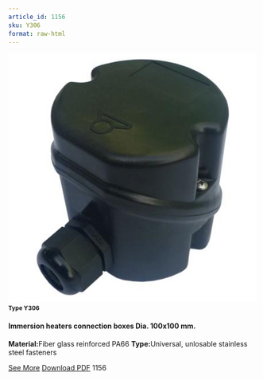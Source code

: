 ```yaml
---
article_id: 1156
sku: Y306
format: raw-html
---
```

 <img src="../new-images/Y306.jpg" class="card-imgs mb-2">
 <small class="text-grey mb-2"><b>Type Y306</b> </small>
 <h4>Immersion heaters connection boxes Dia. 100x100 mm.</h4>
 <p><b>Material:</b>Fiber glass reinforced PA66
 <b>Type:</b>Universal, unlosable stainless steel fasteners</p>
 <div class="btns">
 <a href="../en/immersion-heaters-type-y306.html" class="btn-red">See More</a>
 <a href="../en/pdf/2-138-139Immersion heaters connection boxes Dia100x100mm20140618.pdf " target="_blank" class="btn-red">Download PDF</a>
 <!-- <a href="http://www.ultimheat.com/cat2.html" target="_blank" class="access-link"> Access full catalogue <i class="fa fa-external-link" aria-hidden="true"></i> </a> -->
 <span class="number-btn">1156</span>
 </div>
 